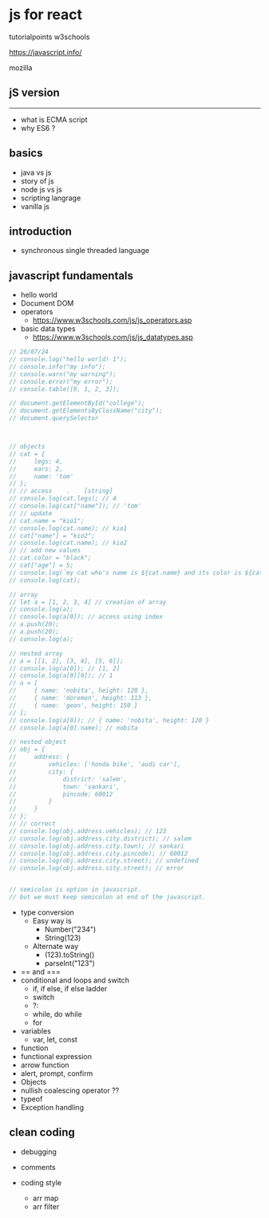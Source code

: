 # js for react

tutorialpoints
w3schools

<https://javascript.info/>

mozilla

## jS version

----------

- what is ECMA script
- why ES6 ?

## basics

- java vs js
- story of js
- node js vs js
- scripting langrage
- vanilla js

## introduction

- synchronous single threaded language

## javascript fundamentals

- hello world
- Document DOM
- operators
  - <https://www.w3schools.com/js/js_operators.asp>
- basic data types
  - <https://www.w3schools.com/js/js_datatypes.asp>

```javascript
// 26/07/24 
// console.log("hello world! 1");
// console.info("my info");
// console.warn("my warning");
// console.error("my error");
// console.table([0, 1, 2, 3]);

// document.getElementById("college");
// document.getElementsByClassName("city");
// document.querySelector



// objects
// cat = {
//     legs: 4,
//     ears: 2,
//     name: 'tom'
// };
// // access    .    [string] 
// console.log(cat.legs); // 4
// console.log(cat["name"]); // 'tom'
// // update
// cat.name = "kio1";
// console.log(cat.name); // kio1
// cat["name"] = "kio2";
// console.log(cat.name); // kio2
// // add new values
// cat.color = "black";
// cat["age"] = 5;
// console.log(`my cat who's name is ${cat.name} and its color is ${cat.color}`);
// console.log(cat);

// array
// let a = [1, 2, 3, 4] // creation of array
// console.log(a);
// console.log(a[0]); // access using index
// a.push(20);
// a.push(20);
// console.log(a);

// nested array
// a = [[1, 2], [3, 4], [5, 6]];
// console.log(a[0]); // [1, 2]
// console.log(a[0][0]); // 1
// a = [
//     { name: 'nobita', height: 120 },
//     { name: 'doremon', height: 113 },
//     { name: 'geon', height: 150 }
// ];
// console.log(a[0]); // { name: 'nobita', height: 120 }
// console.log(a[0].name); // nobita

// nested object
// obj = {
//     address: {
//         vehicles: ['honda bike', 'audi car'],
//         city: {
//             district: 'salem',
//             town: 'sankari',
//             pincode: 60012
//         }
//     }
// };
// // correct 
// console.log(obj.address.vehicles); // 123
// console.log(obj.address.city.district); // salem
// console.log(obj.address.city.town); // sankari
// console.log(obj.address.city.pincode); // 60012
// console.log(obj.address.city.street); // undefined
// console.log(obj.address.sity.street); // error


// semicolon is option in javascript.
// but we must keep semicolon at end of the javascript.


```

- type conversion
  - Easy way is
    - Number("234")
    - String(123)
  - Alternate way 
    - (123).toString()
    - parseInt("123")
- == and ===
- conditional and loops and switch
  - if, if else, if else ladder
  - switch
  - ?:
  - while, do while
  - for
- variables
  - var, let, const
- function
- functional expression
- arrow function
- alert, prompt, confirm
- Objects
- nullish coalescing operator ??
- typeof
- Exception handling

## clean coding

- debugging
- comments
- coding style

  - arr map
  - arr filter
